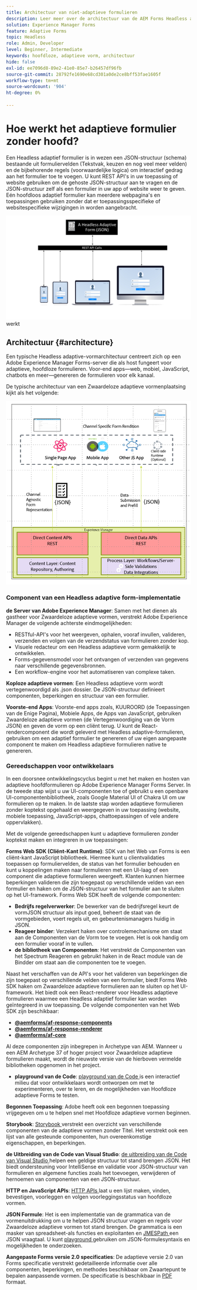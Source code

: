 ```yaml
---
title: Architectuur van niet-adaptieve formulieren
description: Leer meer over de architectuur van de AEM Forms Headless adaptieve Forms en hoe u hiermee snel formulieren kunt maken voor verschillende platforms. Dit artikel biedt inzicht in hoe Headless adaptive Forms werkt en hoe deze kan worden geïntegreerd met verschillende toepassingen om het proces voor het maken van formulieren te vereenvoudigen.
solution: Experience Manager Forms
feature: Adaptive Forms
topic: Headless
role: Admin, Developer
level: Beginner, Intermediate
keywords: hoofdloze, adaptieve vorm, architectuur
hide: false
exl-id: ee7096d8-89e2-41e0-85e7-b26457df96fb
source-git-commit: 28792fe1690e68cd301a0de2ce8bff53fae1605f
workflow-type: tm+mt
source-wordcount: '904'
ht-degree: 0%

---
```



# Hoe werkt het adaptieve formulier zonder hoofd?

Een Headless adaptief formulier is in wezen een JSON-structuur (schema) bestaande uit formuliervelden (Tekstvak, keuzen en nog veel meer velden) en de bijbehorende regels (voorwaardelijke logica) om interactief gedrag aan het formulier toe te voegen. U kunt REST API&#39;s in uw toepassing of website gebruiken om de gehoste JSON-structuur aan te vragen en de JSON-structuur zelf als een formulier in uw app of website weer te geven. Eén hoofdloos adaptief formulier kan meerdere webpagina&#39;s en toepassingen gebruiken zonder dat er toepassingsspecifieke of websitespecifieke wijzigingen in worden aangebracht.

![ hoe de Hoofdloze adaptieve vorm ](/help/assets/how-headless-adaprive-forms-work.png) werkt

## Architectuur {#architecture}

Een typische Headless adaptive-vormarchitectuur centreert zich op een Adobe Experience Manager Forms-server die als host fungeert voor adaptieve, hoofdloze formulieren. Voor-end apps—web, mobiel, JavaScript, chatbots en meer—genereren de formulieren voor elk kanaal.

De typische architectuur van een Zwaardeloze adaptieve vormenplaatsing kijkt als het volgende:

![Architectuur](/help/assets/headless-af-architecture.png)

<!-- 

You can use the React renderer component shipped with Headless adaptive forms to render an Adaptive Form or build your own custom component to natively render a Headless Form in a website or an application or use any UI framework or programming language to build your own components to render your forms.

A typical Headless adaptive forms architecture constitutes an Adobe Experience Manager Server, JSON structure of forms, various frontend apps for channel-specific form renditions.

![Architecture](/help/assets/headless-af-architecture.png) -->

### Component van een Headless adaptive form-implementatie

**de Server van Adobe Experience Manager**: Samen met het dienen als gastheer voor Zwaardeloze adaptieve vormen, verstrekt Adobe Experience Manager de volgende achterste eindmogelijkheden:

* RESTful-API&#39;s voor het weergeven, ophalen, vooraf invullen, valideren, verzenden en volgen van de verzendstatus van formulieren zonder kop.
* Visuele redacteur om een Headless adaptieve vorm gemakkelijk te ontwikkelen.
* Forms-gegevensmodel voor het ontvangen of verzenden van gegevens naar verschillende gegevensbronnen.
* Een workflow-engine voor het automatiseren van complexe taken.

**Koploze adaptieve vormen**: Een Headless adaptieve vorm wordt vertegenwoordigd als .json dossier. De JSON-structuur definieert componenten, beperkingen en structuur van een formulier.

**Voorste-end Apps**: Voorste-end apps zoals, KUUROORD (de Toepassingen van de Enige Pagina), Mobiele Apps, de Apps van JavaScript, gebruiken Zwaardeloze adaptieve vormen (de Vertegenwoordiging van de Vorm JSON) en geven de vorm op een cliënt terug. U kunt de React-rendercomponent die wordt geleverd met Headless adaptive-formulieren, gebruiken om een adaptief formulier te genereren of uw eigen aangepaste component te maken om Headless adaptieve formulieren native te genereren.

<!-- ### Understanding Headless adaptive forms definition -->



### Gereedschappen voor ontwikkelaars

In een doorsnee ontwikkelingscyclus begint u met het maken en hosten van adaptieve hoofdformulieren op Adobe Experience Manager Forms Server. In de tweede stap wijst u uw UI-componenten toe of gebruikt u een openbare UI-componentenbibliotheek, zoals Google Material UI of Chakra UI om uw formulieren op te maken. In de laatste stap worden adaptieve formulieren zonder koptekst opgehaald en weergegeven in uw toepassing (website, mobiele toepassing, JavaScript-apps, chattoepassingen of vele andere oppervlakken).

Met de volgende gereedschappen kunt u adaptieve formulieren zonder koptekst maken en integreren in uw toepassingen:

**Forms Web SDK (Cliënt-Kant Runtime)**: SDK van het Web van Forms is een cliënt-kant JavaScript bibliotheek. Hiermee kunt u clientvalidaties toepassen op formuliervelden, de status van het formulier behouden en kunt u koppelingen maken naar formulieren met een UI-laag of een component die adaptieve formulieren weergeeft. Klanten kunnen hiermee beperkingen valideren die zijn toegepast op verschillende velden van een formulier en haken om de JSON-structuur van het formulier aan te sluiten op het UI-framework. Forms Web SDK heeft de volgende componenten:

* **Bedrijfs regelverwerker**: De bewerker van de bedrijfsregel keurt de vormJSON structuur als input goed, beheert de staat van de vormgebieden, voert regels uit, en gebeurtenismanagers huidig in JSON.
* **Reageer binder**: Verzekert haken over controlemechanisme om staat aan de Componenten van de Vorm toe te voegen. Het is ook handig om een formulier vooraf in te vullen.
* **de bibliotheek van Componenten**: Het verstrekt de Componenten van het Spectrum Reageren en gebruikt haken in de React module van de Bindder om staat aan die componenten toe te voegen.

Naast het verschaffen van de API&#39;s voor het valideren van beperkingen die zijn toegepast op verschillende velden van een formulier, biedt Forms Web SDK haken om Zwaardeloze adaptieve formulieren aan te sluiten op het UI-framework. Het biedt ook een React-renderer voor Headless adaptieve formulieren waarmee een Headless adaptief formulier kan worden geïntegreerd in uw toepassing. De volgende componenten van het Web SDK zijn beschikbaar:

* **[@aemforms/af-response-components ](https://www.npmjs.com/package/@aemforms/af-react-components)**
* **[@aemforms/af-response-renderer ](https://www.npmjs.com/package/@aemforms/af-react-renderer)**
* **[@aemforms/af-core ](https://www.npmjs.com/package/@aemforms/af-core)**

Al deze componenten zijn inbegrepen in Archetype van AEM. Wanneer u een AEM Archetype 37 of hoger project voor Zwaardeloze adaptieve formulieren maakt, wordt de nieuwste versie van de hierboven vermelde bibliotheken opgenomen in het project.

* **playground van de Code**: [ playground van de Code ](https://experienceleague.adobe.com/landing/aem-headless-forms/developer/code.html?lang=nl-NL) is een interactief milieu dat voor ontwikkelaars wordt ontworpen om met te experimenteren, over te leren, en de mogelijkheden van Hoofdloze adaptieve Forms te testen.

**Begonnen Toepassing**: Adobe heeft ook een begonnen toepassing vrijgegeven om u te helpen snel met Hoofdloze adaptieve vormen beginnen.

<!-- **View Library (UI Layer)**: A custom form application built in a front-end language. You can use react, Angular, Flutter, NPM, Vue.js, Ionic, BootStrap, or any other language to built front end. You can also use the Headless adaptive forms Super Component, provided out-of-the-box, inside a react application to render a Headless adaptive form. Headless adaptive forms super component makes use of OOTB react spectrum -based form components to render the Headless adaptive form. 

Core-Components: It enables use to render an Adaptive Form using JSON structure. It uses rule grammar to help create dynamic field interactions. The rule grammar is based on [JSON formula](http://github.com/adobe/json-formula/). You can develop your own renderer or embed the React based Adaptive Forms renderer, provided OOTB, in your front-end app to render the form. -->

**Storybook**: [ Storybook ](https://opensource.adobe.com/aem-forms-af-runtime/storybook/) verstrekt een overzicht van verschillende componenten van de adaptieve vormen zonder Titel. Het verstrekt ook een lijst van alle gesteunde componenten, hun overeenkomstige eigenschappen, en beperkingen.

**de Uitbreiding van de Code van Visual Studio**: [ de uitbreiding van de Code van Visual Studio ](visual-studio-code-extension-for-headless-adaptive-forms.md) helpen een geldige structuur tot stand brengen JSON. Het biedt ondersteuning voor IntelliSense en validatie voor JSON-structuur van formulieren en algemene functies zoals het toevoegen, verwijderen of hernoemen van componenten van een JSON-structuur.

**HTTP en JavaScript APIs**: [ HTTP APIs ](https://opensource.adobe.com/aem-forms-af-runtime/api/) laat u een lijst maken, vinden, bevestigen, voorleggen en volgen voorleggingsstatus van hoofdloze vormen. <!-- URL is 404!! [JS APIs](https://opensource.adobe.com/aem-forms-af-runtime/jsdocs/) helps you use Headless adaptive forms with any JavaScript based UI framework. -->

**JSON Formule**: Het is een implementatie van de grammatica van de vormenuitdrukking om u te helpen JSON structuur vragen en regels voor Zwaardeloze adaptieve vormen tot stand brengen. De grammatica is een masker van spreadsheet-als functies en exploitanten en [ JMESPath ](https://jmespath.org/) een JSON vraagtaal. U kunt [ playground ](https://opensource.adobe.com/json-formula/dist/index.html) gebruiken om JSON-formulesyntaxis en mogelijkheden te onderzoeken.

**Aangepaste Forms versie 2.0 specificaties**: De adaptieve versie 2.0 van Forms specificatie verstrekt gedetailleerde informatie over alle componenten, beperkingen, en methodes beschikbaar om Zwaartepunt te bepalen aanpassende vormen. De specificatie is beschikbaar in [ PDF ](/help/assets/headless-adaptive-forms-specification.pdf) formaat.

